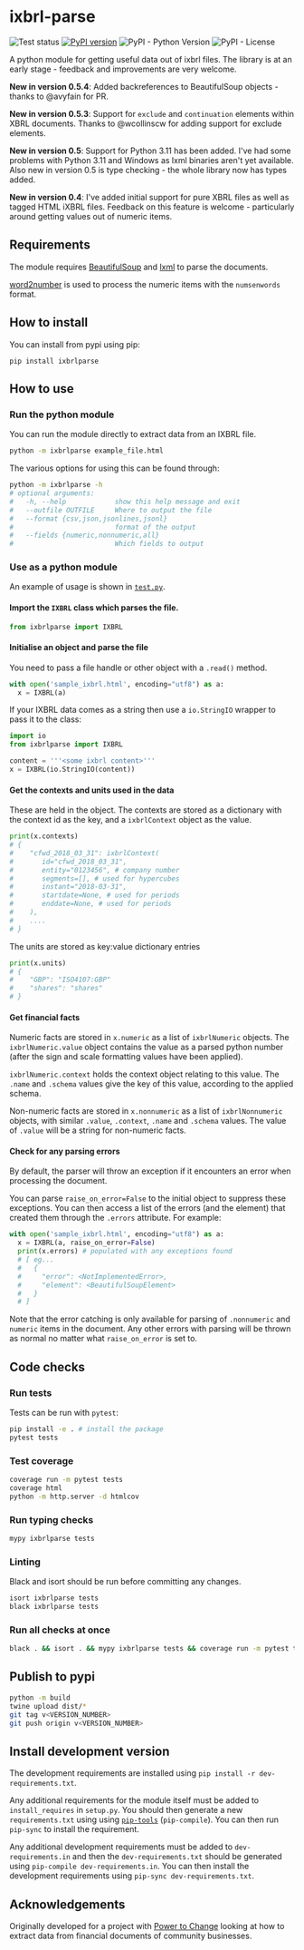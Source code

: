 # ixbrl-parse


![Test status](https://github.com/drkane/ixbrl-parse/workflows/tests/badge.svg)
[![PyPI version](https://img.shields.io/pypi/v/ixbrlparse)](https://pypi.org/project/ixbrlparse/)
![PyPI - Python Version](https://img.shields.io/pypi/pyversions/ixbrlparse)
![PyPI - License](https://img.shields.io/pypi/l/ixbrlparse)

A python module for getting useful data out of ixbrl files. The library is at an early stage - feedback and improvements are very welcome.

**New in version 0.5.4**: Added backreferences to BeautifulSoup objects - thanks to @avyfain for PR.

**New in version 0.5.3**: Support for `exclude` and `continuation` elements within XBRL documents. Thanks to @wcollinscw for adding support for exclude elements.

**New in version 0.5**: Support for Python 3.11 has been added. I've had some problems with Python 3.11 and Windows as lxml binaries aren't yet available. Also new in version 0.5 is type checking - the whole library now has types added. 

**New in version 0.4**: I've added initial support for pure XBRL files as well as tagged HTML iXBRL files. Feedback on this feature is welcome - particularly around getting values out of numeric items.

## Requirements

The module requires [BeautifulSoup](https://www.crummy.com/software/BeautifulSoup/bs4/doc/) and [lxml](https://lxml.de/) to parse the documents.

[word2number](https://github.com/akshaynagpal/w2n) is used to process the
numeric items with the `numsenwords` format.

## How to install

You can install from pypi using pip:

```
pip install ixbrlparse
```

## How to use

### Run the python module

You can run the module directly to extract data from an IXBRL file.

```bash
python -m ixbrlparse example_file.html
```

The various options for using this can be found through:

```bash
python -m ixbrlparse -h
# optional arguments:
#   -h, --help            show this help message and exit
#   --outfile OUTFILE     Where to output the file
#   --format {csv,json,jsonlines,jsonl}
#                         format of the output
#   --fields {numeric,nonnumeric,all}
#                         Which fields to output
```

### Use as a python module

An example of usage is shown in [`test.py`](test.py).

#### Import the `IXBRL` class which parses the file.

```python
from ixbrlparse import IXBRL
```

#### Initialise an object and parse the file

You need to pass a file handle or other object with a `.read()` method.

```python
with open('sample_ixbrl.html', encoding="utf8") as a:
  x = IXBRL(a)
```

If your IXBRL data comes as a string then use a `io.StringIO` wrapper to
pass it to the class:

```python
import io
from ixbrlparse import IXBRL

content = '''<some ixbrl content>'''
x = IXBRL(io.StringIO(content))
```


#### Get the contexts and units used in the data

These are held in the object. The contexts are stored as a dictionary with the context
id as the key, and a `ixbrlContext` object as the value.

```python
print(x.contexts)
# {
#    "cfwd_2018_03_31": ixbrlContext(
#       id="cfwd_2018_03_31",
#       entity="0123456", # company number
#       segments=[], # used for hypercubes
#       instant="2018-03-31",
#       startdate=None, # used for periods
#       enddate=None, # used for periods
#    ),
#    ....
# }
```

The units are stored as key:value dictionary entries
```python
print(x.units)
# {
#    "GBP": "ISO4107:GBP"
#    "shares": "shares"
# }
```

#### Get financial facts

Numeric facts are stored in `x.numeric` as a list of `ixbrlNumeric` objects.
The `ixbrlNumeric.value` object contains the value as a parsed python number
(after the sign and scale formatting values have been applied).

`ixbrlNumeric.context` holds the context object relating to this value.
The `.name` and `.schema` values give the key of this value, according to
the applied schema.

Non-numeric facts are stored in `x.nonnumeric` as a list of `ixbrlNonnumeric`
objects, with similar `.value`, `.context`, `.name` and `.schema` values. 
The value of `.value` will be a string for non-numeric facts.

#### Check for any parsing errors

By default, the parser will throw an exception if it encounters an error
when processing the document.

You can parse `raise_on_error=False` to the initial object to suppress
these exceptions. You can then access a list of the errors (and the element)
that created them through the `.errors` attribute. For example:

```python
with open('sample_ixbrl.html', encoding="utf8") as a:
  x = IXBRL(a, raise_on_error=False)
  print(x.errors) # populated with any exceptions found
  # [ eg...
  #   {
  #     "error": <NotImplementedError>,
  #     "element": <BeautifulSoupElement>
  #   }
  # ]
```

Note that the error catching is only available for parsing of `.nonnumeric`
and `numeric` items in the document. Any other errors with parsing will be
thrown as normal no matter what `raise_on_error` is set to.

## Code checks

### Run tests

Tests can be run with `pytest`:

```bash
pip install -e . # install the package
pytest tests
```

### Test coverage

```bash
coverage run -m pytest tests
coverage html
python -m http.server -d htmlcov
```

### Run typing checks

```bash
mypy ixbrlparse tests
```

### Linting

Black and isort should be run before committing any changes.

```bash
isort ixbrlparse tests
black ixbrlparse tests
```

### Run all checks at once

```sh
black . && isort . && mypy ixbrlparse tests && coverage run -m pytest tests && coverage html --fail-under=100
```

## Publish to pypi

```bash
python -m build
twine upload dist/*
git tag v<VERSION_NUMBER>
git push origin v<VERSION_NUMBER>
```

## Install development version

The development requirements are installed using `pip install -r dev-requirements.txt`.

Any additional requirements for the module itself must be added to
`install_requires` in `setup.py`. You should then generate a new 
`requirements.txt` using using [`pip-tools`](https://github.com/jazzband/pip-tools) (`pip-compile`). You can then run `pip-sync` to install the 
requirement.

Any additional development requirements must be added to `dev-requirements.in`
and then the `dev-requirements.txt` should be generated using `pip-compile dev-requirements.in`. You can then install the development requirements using
`pip-sync dev-requirements.txt`.

## Acknowledgements

Originally developed for a project with 
[Power to Change](https://www.powertochange.org.uk/) looking at how to extract data from 
financial documents of community businesses.
